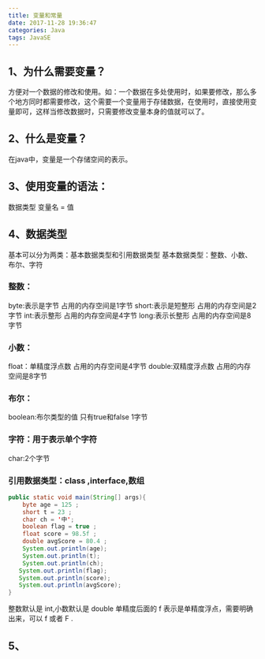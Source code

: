 ```yaml
---
title: 变量和常量
date: 2017-11-28 19:36:47
categories: Java
tags: JavaSE
---
```

## 1、为什么需要变量？
方便对一个数据的修改和使用。如：一个数据在多处使用时，如果要修改，那么多个地方同时都需要修改，这个需要一个变量用于存储数据，在使用时，直接使用变量即可，这样当修改数据时，只需要修改变量本身的值就可以了。
## 2、什么是变量？
在java中，变量是一个存储空间的表示。
## 3、使用变量的语法：
数据类型 变量名 = 值
## 4、数据类型
基本可以分为两类：基本数据类型和引用数据类型
基本数据类型：整数、小数、布尔、字符
### 整数：
byte:表示是字节  占用的内存空间是1字节
short:表示是短整形  占用的内存空间是2字节
int:表示整形 占用的内存空间是4字节
long:表示长整形 占用的内存空间是8字节
### 小数：
float：单精度浮点数 占用的内存空间是4字节
double:双精度浮点数 占用的内存空间是8字节
### 布尔：
boolean:布尔类型的值 只有true和false 1字节
### 字符：用于表示单个字符
char:2个字节
### 引用数据类型：class ,interface,数组
```java
public static void main(String[] args){
    byte age = 125 ;
    short t = 23 ;
    char ch = '中';
    boolean flag = true ;
    float score = 98.5f ;
    double avgScore = 80.4 ;
    System.out.println(age);
    System.out.println(t);
    System.out.println(ch);
   System.out.println(flag);
   System.out.println(score);
   System.out.println(avgScore);
}
```
整数默认是 int,小数默认是 double 
单精度后面的 f 表示是单精度浮点，需要明确出来，可以 f 或者 F .
## 5、
